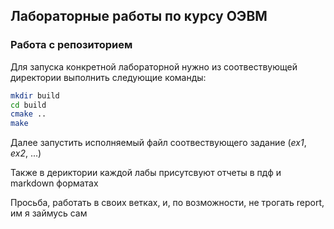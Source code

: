 ## **Лабораторные работы по курсу ОЭВМ**

### Работа с репозиторием
Для запуска конкретной лабораторной нужно из соотвествующей директории выполнить следующие команды:
``` bash
mkdir build
cd build
cmake ..
make
```
Далее запустить исполняемый файл соотвествующего задание (*ex1*, *ex2*,   ...)

Также в дериктории каждой лабы присутсвуют отчеты в пдф и markdown форматах

Просьба, работать в своих ветках, и, по возможности, не трогать report, им я займусь сам